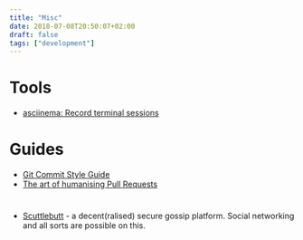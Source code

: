 ```yaml
---
title: "Misc"
date: 2018-07-08T20:50:07+02:00
draft: false
tags: ["development"]
---
```


# Tools

- [asciinema: Record terminal sessions](https://asciinema.org/)

# Guides

- [Git Commit Style Guide](https://dev.to/pavlosisaris/git-commits-an-effective-style-guide-2kkn)
- [The art of humanising Pull Requests](https://dev.to/kulkarniankita9/the-art-of-humanizing-pull-requests-prs-2238)

#

- [ Scuttlebutt](https://www.scuttlebutt.nz/) - a decent(ralised) secure gossip platform. Social networking and all sorts are possible on this. 